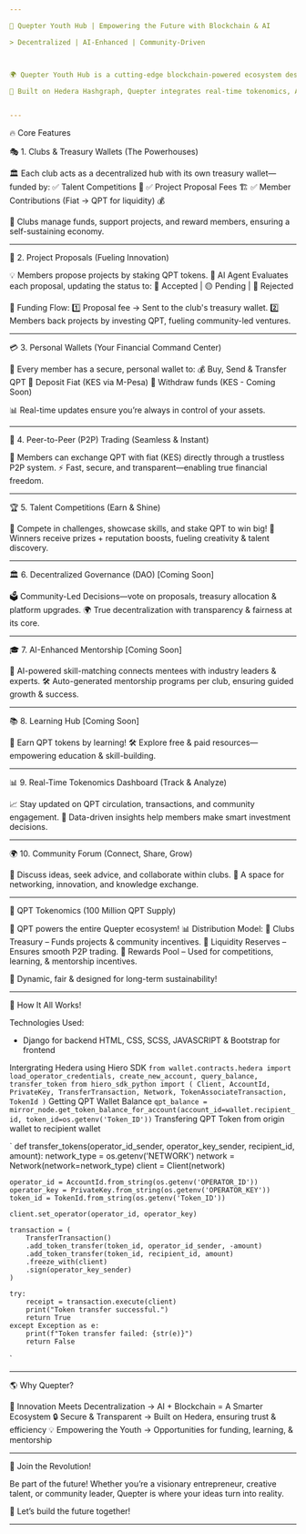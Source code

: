 ```yaml
---

🚀 Quepter Youth Hub | Empowering the Future with Blockchain & AI

> Decentralized | AI-Enhanced | Community-Driven



🌍 Quepter Youth Hub is a cutting-edge blockchain-powered ecosystem designed to empower youth, fund projects, and create opportunities through decentralized finance, AI mentorship, and skill-based rewards.

🔗 Built on Hedera Hashgraph, Quepter integrates real-time tokenomics, AI-driven evaluations, and seamless peer-to-peer transactions—all in a secure, transparent, and gamified environment.


---
```


🔥 Core Features

🎭 1. Clubs & Treasury Wallets (The Powerhouses)

🏛️ Each club acts as a decentralized hub with its own treasury wallet—funded by:
✅ Talent Competitions 🎤
✅ Project Proposal Fees 🏗️
✅ Member Contributions (Fiat → QPT for liquidity) 💰

🔹 Clubs manage funds, support projects, and reward members, ensuring a self-sustaining economy.


---

🚀 2. Project Proposals (Fueling Innovation)

💡 Members propose projects by staking QPT tokens.
🤖 AI Agent Evaluates each proposal, updating the status to:
🔵 Accepted | 🟡 Pending | 🔴 Rejected

🎯 Funding Flow:
1️⃣ Proposal fee → Sent to the club's treasury wallet.
2️⃣ Members back projects by investing QPT, fueling community-led ventures.


---

💳 3. Personal Wallets (Your Financial Command Center)

👤 Every member has a secure, personal wallet to:
💰 Buy, Send & Transfer QPT
🔄 Deposit Fiat (KES via M-Pesa)
💸 Withdraw funds (KES - Coming Soon)

📊 Real-time updates ensure you’re always in control of your assets.


---

🔄 4. Peer-to-Peer (P2P) Trading (Seamless & Instant)

🤝 Members can exchange QPT with fiat (KES) directly through a trustless P2P system.
⚡ Fast, secure, and transparent—enabling true financial freedom.


---

🏆 5. Talent Competitions (Earn & Shine)

🎤 Compete in challenges, showcase skills, and stake QPT to win big!
🏅 Winners receive prizes + reputation boosts, fueling creativity & talent discovery.


---

🏛 6. Decentralized Governance (DAO) [Coming Soon]

🗳 Community-Led Decisions—vote on proposals, treasury allocation & platform upgrades.
🌍 True decentralization with transparency & fairness at its core.


---

🎓 7. AI-Enhanced Mentorship [Coming Soon]

🔗 AI-powered skill-matching connects mentees with industry leaders & experts.
🛠️ Auto-generated mentorship programs per club, ensuring guided growth & success.


---

📚 8. Learning Hub [Coming Soon]

📖 Earn QPT tokens by learning!
🛠️ Explore free & paid resources—empowering education & skill-building.


---

📊 9. Real-Time Tokenomics Dashboard (Track & Analyze)

📈 Stay updated on QPT circulation, transactions, and community engagement.
🚀 Data-driven insights help members make smart investment decisions.


---

🌍 10. Community Forum (Connect, Share, Grow)

💬 Discuss ideas, seek advice, and collaborate within clubs.
🌟 A space for networking, innovation, and knowledge exchange.


---

🏦 QPT Tokenomics (100 Million QPT Supply)

🚀 QPT powers the entire Quepter ecosystem!
📊 Distribution Model:
🔹 Clubs Treasury – Funds projects & community incentives.
🔹 Liquidity Reserves – Ensures smooth P2P trading.
🔹 Rewards Pool – Used for competitions, learning, & mentorship incentives.

🔗 Dynamic, fair & designed for long-term sustainability!


---

🌟 How It All Works!

Technologies Used:
- Django for backend
HTML, CSS, SCSS, JAVASCRIPT & Bootstrap for frontend

Intergrating Hedera using Hiero SDK
`
from wallet.contracts.hedera import load_operator_credentials, create_new_account, query_balance, transfer_token
from hiero_sdk_python import (
    Client,
    AccountId,
    PrivateKey,
    TransferTransaction,
    Network,
    TokenAssociateTransaction,
    TokenId
)
`
Getting QPT  Wallet Balance
`
qpt_balance = mirror_node.get_token_balance_for_account(account_id=wallet.recipient_id, token_id=os.getenv('Token_ID'))
`
Transfering QPT Token from origin wallet to recipient wallet

`
def transfer_tokens(operator_id_sender, operator_key_sender, recipient_id, amount):
    network_type = os.getenv('NETWORK')
    network = Network(network=network_type)
    client = Client(network)

    operator_id = AccountId.from_string(os.getenv('OPERATOR_ID'))
    operator_key = PrivateKey.from_string(os.getenv('OPERATOR_KEY'))
    token_id = TokenId.from_string(os.getenv('Token_ID'))

    client.set_operator(operator_id, operator_key)

    transaction = (
        TransferTransaction()
        .add_token_transfer(token_id, operator_id_sender, -amount)
        .add_token_transfer(token_id, recipient_id, amount)
        .freeze_with(client)
        .sign(operator_key_sender)
    )

    try:
        receipt = transaction.execute(client)
        print("Token transfer successful.")
        return True
    except Exception as e:
        print(f"Token transfer failed: {str(e)}")
        return False
`

---

🌎 Why Quepter?

🚀 Innovation Meets Decentralization → AI + Blockchain = A Smarter Ecosystem
🔒 Secure & Transparent → Built on Hedera, ensuring trust & efficiency
💡 Empowering the Youth → Opportunities for funding, learning, & mentorship


---

🎉 Join the Revolution!

Be part of the future! Whether you’re a visionary entrepreneur, creative talent, or community leader, Quepter is where your ideas turn into reality.

🚀 Let’s build the future together!


---
